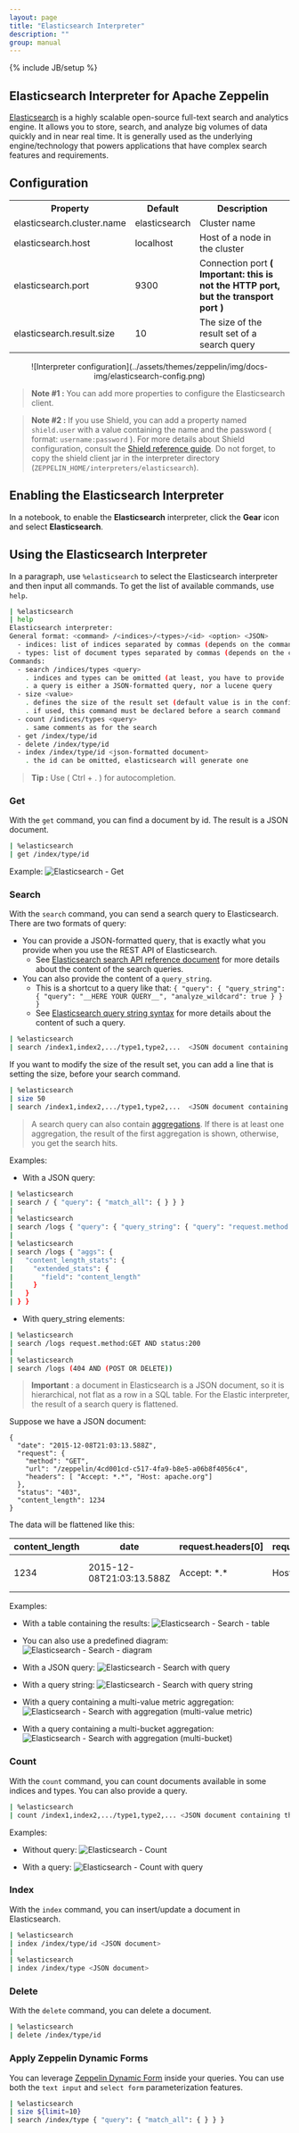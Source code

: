 ```yaml
---
layout: page
title: "Elasticsearch Interpreter"
description: ""
group: manual
---
```

{% include JB/setup %}


## Elasticsearch Interpreter for Apache Zeppelin
[Elasticsearch](https://www.elastic.co/products/elasticsearch) is a highly scalable open-source full-text search and analytics engine. It allows you to store, search, and analyze big volumes of data quickly and in near real time. It is generally used as the underlying engine/technology that powers applications that have complex search features and requirements.

## Configuration

<table class="table-configuration">
  <tr>
    <th>Property</th>
    <th>Default</th>
    <th>Description</th>
  </tr>
  <tr>
    <td>elasticsearch.cluster.name</td>
    <td>elasticsearch</td>
    <td>Cluster name</td>
  </tr>
  <tr>
    <td>elasticsearch.host</td>
    <td>localhost</td>
    <td>Host of a node in the cluster</td>
  </tr>
  <tr>
    <td>elasticsearch.port</td>
    <td>9300</td>
    <td>Connection port <b>( Important: this is not the HTTP port, but the transport port )</b></td>
  </tr>
  <tr>
    <td>elasticsearch.result.size</td>
    <td>10</td>
    <td>The size of the result set of a search query</td>
  </tr>
</table>

<center>
  ![Interpreter configuration](../assets/themes/zeppelin/img/docs-img/elasticsearch-config.png)
</center>


> **Note #1 :** You can add more properties to configure the Elasticsearch client.

> **Note #2 :** If you use Shield, you can add a property named `shield.user` with a value containing the name and the password ( format: `username:password` ). For more details about Shield configuration, consult the [Shield reference guide](https://www.elastic.co/guide/en/shield/current/_using_elasticsearch_java_clients_with_shield.html). Do not forget, to copy the shield client jar in the interpreter directory (`ZEPPELIN_HOME/interpreters/elasticsearch`).

## Enabling the Elasticsearch Interpreter
In a notebook, to enable the **Elasticsearch** interpreter, click the **Gear** icon and select **Elasticsearch**.

## Using the Elasticsearch Interpreter
In a paragraph, use `%elasticsearch` to select the Elasticsearch interpreter and then input all commands. To get the list of available commands, use `help`.

```bash
| %elasticsearch
| help
Elasticsearch interpreter:
General format: <command> /<indices>/<types>/<id> <option> <JSON>
  - indices: list of indices separated by commas (depends on the command)
  - types: list of document types separated by commas (depends on the command)
Commands:
  - search /indices/types <query>
    . indices and types can be omitted (at least, you have to provide '/')
    . a query is either a JSON-formatted query, nor a lucene query
  - size <value>
    . defines the size of the result set (default value is in the config)
    . if used, this command must be declared before a search command
  - count /indices/types <query>
    . same comments as for the search
  - get /index/type/id
  - delete /index/type/id
  - index /index/type/id <json-formatted document>
    . the id can be omitted, elasticsearch will generate one
```

> **Tip :** Use ( Ctrl + . ) for autocompletion.

### Get
With the `get` command, you can find a document by id. The result is a JSON document.

```bash
| %elasticsearch
| get /index/type/id
```

Example:
![Elasticsearch - Get](../assets/themes/zeppelin/img/docs-img/elasticsearch-get.png)

### Search
With the `search` command, you can send a search query to Elasticsearch. There are two formats of query:

* You can provide a JSON-formatted query, that is exactly what you provide when you use the REST API of Elasticsearch.  
  * See [Elasticsearch search API reference document](https://www.elastic.co/guide/en/elasticsearch/reference/current/search.html) for more details about the content of the search queries.
* You can also provide the content of a `query_string`.
  * This is a shortcut to a query like that: `{ "query": { "query_string": { "query": "__HERE YOUR QUERY__", "analyze_wildcard": true } } }` 
  * See [Elasticsearch query string syntax](https://www.elastic.co/guide/en/elasticsearch/reference/current/query-dsl-query-string-query.html#query-string-syntax) for more details about the content of such a query.

```bash
| %elasticsearch
| search /index1,index2,.../type1,type2,...  <JSON document containing the query or query_string elements>
```

If you want to modify the size of the result set, you can add a line that is setting the size, before your search command.

```bash
| %elasticsearch
| size 50
| search /index1,index2,.../type1,type2,...  <JSON document containing the query or query_string elements>
```

> A search query can also contain [aggregations](https://www.elastic.co/guide/en/elasticsearch/reference/current/search-aggregations.html). If there is at least one aggregation, the result of the first aggregation is shown, otherwise, you get the search hits.

Examples:

  * With a JSON query:

  ```bash
| %elasticsearch
| search / { "query": { "match_all": { } } }
|
| %elasticsearch
| search /logs { "query": { "query_string": { "query": "request.method:GET AND status:200" } } }
|
| %elasticsearch
| search /logs { "aggs": {
|   "content_length_stats": {
|     "extended_stats": {
|       "field": "content_length"
|     }
|   }
| } } 
  ```

  * With query_string elements:

  ```bash
| %elasticsearch
| search /logs request.method:GET AND status:200
|
| %elasticsearch
| search /logs (404 AND (POST OR DELETE))
  ```

> **Important** : a document in Elasticsearch is a JSON document, so it is hierarchical, not flat as a row in a SQL table.
For the Elastic interpreter, the result of a search query is flattened.

Suppose we have a JSON document:

```
{
  "date": "2015-12-08T21:03:13.588Z",
  "request": {
    "method": "GET",
    "url": "/zeppelin/4cd001cd-c517-4fa9-b8e5-a06b8f4056c4",
    "headers": [ "Accept: *.*", "Host: apache.org"]
  },
  "status": "403",
  "content_length": 1234
}
```

The data will be flattened like this:

content_length | date | request.headers[0] | request.headers[1] | request.method | request.url | status
---------------|------|--------------------|--------------------|----------------|-------------|-------
1234 | 2015-12-08T21:03:13.588Z | Accept: \*.\* | Host: apache.org | GET | /zeppelin/4cd001cd-c517-4fa9-b8e5-a06b8f4056c4 | 403

Examples:

* With a table containing the results:
![Elasticsearch - Search - table](../assets/themes/zeppelin/img/docs-img/elasticsearch-search-table.png)

* You can also use a predefined diagram:
![Elasticsearch - Search - diagram](../assets/themes/zeppelin/img/docs-img/elasticsearch-search-pie.png)

* With a JSON query:
![Elasticsearch - Search with query](../assets/themes/zeppelin/img/docs-img/elasticsearch-search-json-query-table.png)

* With a query string:
![Elasticsearch - Search with query string](../assets/themes/zeppelin/img/docs-img/elasticsearch-query-string.png)

* With a query containing a multi-value metric aggregation:
![Elasticsearch - Search with aggregation (multi-value metric)](../assets/themes/zeppelin/img/docs-img/elasticsearch-agg-multi-value-metric.png)

* With a query containing a multi-bucket aggregation:
![Elasticsearch - Search with aggregation (multi-bucket)](../assets/themes/zeppelin/img/docs-img/elasticsearch-agg-multi-bucket-pie.png)

### Count
With the `count` command, you can count documents available in some indices and types. You can also provide a query.

```bash
| %elasticsearch
| count /index1,index2,.../type1,type2,... <JSON document containing the query OR a query string>
```

Examples:

* Without query:
![Elasticsearch - Count](../assets/themes/zeppelin/img/docs-img/elasticsearch-count.png)

* With a query:
![Elasticsearch - Count with query](../assets/themes/zeppelin/img/docs-img/elasticsearch-count-with-query.png)

### Index
With the `index` command, you can insert/update a document in Elasticsearch.

```bash
| %elasticsearch
| index /index/type/id <JSON document>
|
| %elasticsearch
| index /index/type <JSON document>
```

### Delete
With the `delete` command, you can delete a document.

```bash
| %elasticsearch
| delete /index/type/id
```

### Apply Zeppelin Dynamic Forms
You can leverage [Zeppelin Dynamic Form]({{BASE_PATH}}/manual/dynamicform.html) inside your queries. You can use both the `text input` and `select form` parameterization features.

```bash
| %elasticsearch
| size ${limit=10}
| search /index/type { "query": { "match_all": { } } }
```

